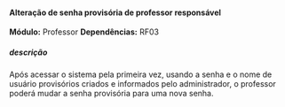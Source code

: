 #### Alteração de senha provisória de professor responsável 

**Módulo:** Professor
**Dependências:** RF03
##### descrição
Após acessar o sistema pela primeira vez, usando a senha e o nome de usuário provisórios criados e informados pelo administrador, o professor poderá mudar a senha provisória para uma nova senha.  